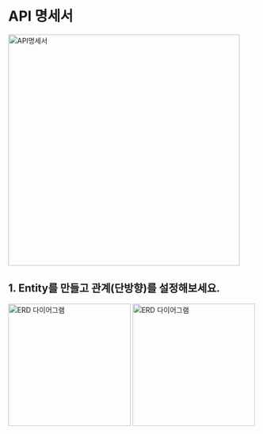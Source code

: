 
# API 명세서
<img width="467" alt="API명세서" src="https://github.com/Hyungs0703/rest-api-practice/assets/165638682/098cd0a6-c46c-42fd-8fed-753455db4275">

## 1. Entity를 만들고 관계(단방향)를 설정해보세요.
<img width="247" alt="ERD 다이어그램" src="https://github.com/Hyungs0703/rest-api-practice/assets/165638682/e11da2a3-fda7-4226-bcf1-c729a4d40382">
<img width="247" alt="ERD 다이어그램" src="https://github.com/Hyungs0703/rest-api-practice/assets/165638682/e11da2a3-fda7-4226-bcf1-c729a4d40382">
